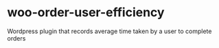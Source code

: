 # woo-order-user-efficiency
Wordpress plugin that records average time taken by a user to complete orders
